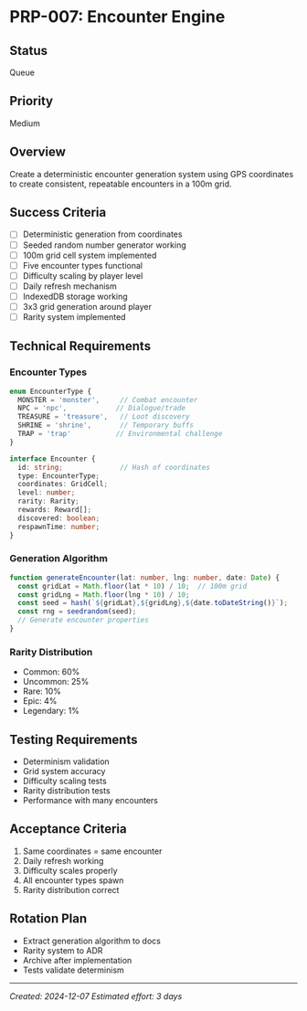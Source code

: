 # PRP-007: Encounter Engine

## Status
Queue

## Priority
Medium

## Overview
Create a deterministic encounter generation system using GPS coordinates to create consistent, repeatable encounters in a 100m grid.

## Success Criteria
- [ ] Deterministic generation from coordinates
- [ ] Seeded random number generator working
- [ ] 100m grid cell system implemented
- [ ] Five encounter types functional
- [ ] Difficulty scaling by player level
- [ ] Daily refresh mechanism
- [ ] IndexedDB storage working
- [ ] 3x3 grid generation around player
- [ ] Rarity system implemented

## Technical Requirements

### Encounter Types
```typescript
enum EncounterType {
  MONSTER = 'monster',     // Combat encounter
  NPC = 'npc',            // Dialogue/trade
  TREASURE = 'treasure',   // Loot discovery
  SHRINE = 'shrine',       // Temporary buffs
  TRAP = 'trap'           // Environmental challenge
}

interface Encounter {
  id: string;              // Hash of coordinates
  type: EncounterType;
  coordinates: GridCell;
  level: number;
  rarity: Rarity;
  rewards: Reward[];
  discovered: boolean;
  respawnTime: number;
}
```

### Generation Algorithm
```typescript
function generateEncounter(lat: number, lng: number, date: Date) {
  const gridLat = Math.floor(lat * 10) / 10;  // 100m grid
  const gridLng = Math.floor(lng * 10) / 10;
  const seed = hash(`${gridLat},${gridLng},${date.toDateString()}`);
  const rng = seedrandom(seed);
  // Generate encounter properties
}
```

### Rarity Distribution
- Common: 60%
- Uncommon: 25%
- Rare: 10%
- Epic: 4%
- Legendary: 1%

## Testing Requirements
- Determinism validation
- Grid system accuracy
- Difficulty scaling tests
- Rarity distribution tests
- Performance with many encounters

## Acceptance Criteria
1. Same coordinates = same encounter
2. Daily refresh working
3. Difficulty scales properly
4. All encounter types spawn
5. Rarity distribution correct

## Rotation Plan
- Extract generation algorithm to docs
- Rarity system to ADR
- Archive after implementation
- Tests validate determinism

---
*Created: 2024-12-07*
*Estimated effort: 3 days*